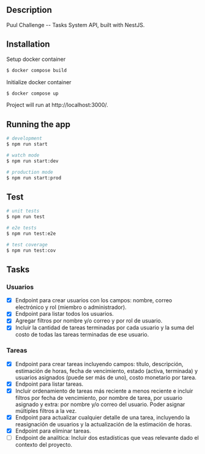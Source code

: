 ## Description

Puul Challenge -- Tasks System API, built with NestJS.

## Installation

Setup docker container
```bash
$ docker compose build
```

Initialize docker container
```bash
$ docker compose up
```

Project will run at http://localhost:3000/.

## Running the app

```bash
# development
$ npm run start

# watch mode
$ npm run start:dev

# production mode
$ npm run start:prod
```

## Test

```bash
# unit tests
$ npm run test

# e2e tests
$ npm run test:e2e

# test coverage
$ npm run test:cov
```

## Tasks

### Usuarios
- [x] Endpoint para crear usuarios con los campos: nombre, correo
electrónico y rol (miembro o administrador).
- [x] Endpoint para listar todos los usuarios.
- [x] Agregar filtros por nombre y/o correo y por rol de usuario.
- [x] Incluir la cantidad de tareas terminadas por cada usuario y la suma del costo de todas las tareas terminadas de ese usuario.

### Tareas
- [x] Endpoint para crear tareas incluyendo campos: título, descripción,
estimación de horas, fecha de vencimiento, estado (activa, terminada)
y usuarios asignados (puede ser más de uno), costo monetario por
tarea.
- [x] Endpoint para listar tareas. 
- [x] Incluir ordenamiento de tareas más reciente a menos reciente e incluir filtros por fecha de vencimiento, por nombre de tarea, por usuario asignado y extra: por nombre y/o correo del usuario. Poder asignar múltiples filtros a la vez.
- [x] Endpoint para actualizar cualquier detalle de una tarea, incluyendo la
reasignación de usuarios y la actualización de la estimación de horas.
- [x] Endpoint para eliminar tareas.
- [ ] Endpoint de analítica: Incluir dos estadísticas que veas relevante dado
el contexto del proyecto.
